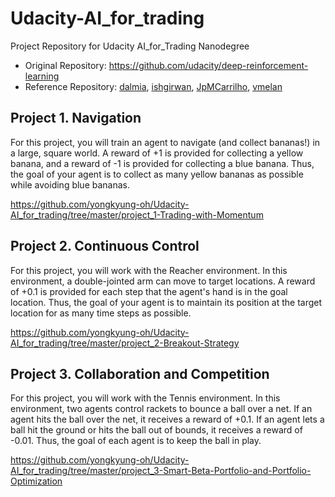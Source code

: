 # Udacity-AI_for_trading
Project Repository for Udacity AI_for_Trading Nanodegree

- Original Repository: https://github.com/udacity/deep-reinforcement-learning
- Reference Repository: [dalmia](https://github.com/dalmia/udacity-deep-reinforcement-learning), [ishgirwan](https://github.com/ishgirwan/udacity_drlnd), [JpMCarrilho](https://github.com/JpMCarrilho/deep-reinforcement-learning-nanodegree), [vmelan](https://github.com/vmelan/DRLND-udacity)


## Project 1. Navigation

For this project, you will train an agent to navigate (and collect bananas!) in a large, square world.
A reward of +1 is provided for collecting a yellow banana, and a reward of -1 is provided for collecting a blue banana. Thus, the goal of your agent is to collect as many yellow bananas as possible while avoiding blue bananas.

https://github.com/yongkyung-oh/Udacity-AI_for_trading/tree/master/project_1-Trading-with-Momentum


## Project 2. Continuous Control
For this project, you will work with the Reacher environment.
In this environment, a double-jointed arm can move to target locations. A reward of +0.1 is provided for each step that the agent's hand is in the goal location. Thus, the goal of your agent is to maintain its position at the target location for as many time steps as possible.

https://github.com/yongkyung-oh/Udacity-AI_for_trading/tree/master/project_2-Breakout-Strategy


## Project 3. Collaboration and Competition
For this project, you will work with the Tennis environment.
In this environment, two agents control rackets to bounce a ball over a net. If an agent hits the ball over the net, it receives a reward of +0.1. If an agent lets a ball hit the ground or hits the ball out of bounds, it receives a reward of -0.01. Thus, the goal of each agent is to keep the ball in play.

https://github.com/yongkyung-oh/Udacity-AI_for_trading/tree/master/project_3-Smart-Beta-Portfolio-and-Portfolio-Optimization



